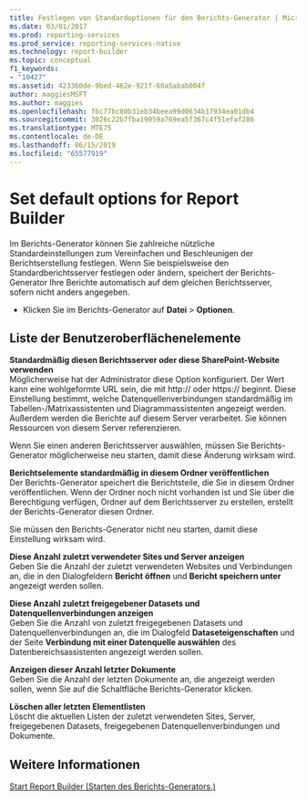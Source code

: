 ```yaml
---
title: Festlegen von Standardoptionen für den Berichts-Generator | Microsoft-Dokumentation
ms.date: 03/01/2017
ms.prod: reporting-services
ms.prod_service: reporting-services-native
ms.technology: report-builder
ms.topic: conceptual
f1_keywords:
- "10427"
ms.assetid: 423360de-9bed-462e-921f-60a5abab004f
author: maggiesMSFT
ms.author: maggies
ms.openlocfilehash: f6c77bc80b31eb34beea99d0634b17934ea01db4
ms.sourcegitcommit: 3026c22b7fba19059a769ea5f367c4f51efaf286
ms.translationtype: MTE75
ms.contentlocale: de-DE
ms.lasthandoff: 06/15/2019
ms.locfileid: "65577919"
---
```

# <a name="set-default-options-for-report-builder"></a>Set default options for Report Builder
  Im Berichts-Generator können Sie zahlreiche nützliche Standardeinstellungen zum Vereinfachen und Beschleunigen der Berichtserstellung festlegen.  Wenn Sie beispielsweise den Standardberichtsserver festlegen oder ändern, speichert der Berichts-Generator Ihre Berichte automatisch auf dem gleichen Berichtsserver, sofern nicht anders angegeben.  
  
-   Klicken Sie im Berichts-Generator auf **Datei** > **Optionen**.  
  
## <a name="uielement-list"></a>Liste der Benutzeroberflächenelemente  
 **Standardmäßig diesen Berichtsserver oder diese SharePoint-Website verwenden**  
 Möglicherweise hat der Administrator diese Option konfiguriert. Der Wert kann eine wohlgeformte URL sein, die mit http:// oder https:// beginnt. Diese Einstellung bestimmt, welche Datenquellenverbindungen standardmäßig im Tabellen-/Matrixassistenten und Diagrammassistenten angezeigt werden. Außerdem werden die Berichte auf diesem Server verarbeitet. Sie können Ressourcen von diesem Server referenzieren.  
  
 Wenn Sie einen anderen Berichtsserver auswählen, müssen Sie Berichts-Generator möglicherweise neu starten, damit diese Änderung wirksam wird.  
  
 **Berichtselemente standardmäßig in diesem Ordner veröffentlichen**  
 Der Berichts-Generator speichert die Berichtsteile, die Sie in diesem Ordner veröffentlichen. Wenn der Ordner noch nicht vorhanden ist und Sie über die Berechtigung verfügen, Ordner auf dem Berichtsserver zu erstellen, erstellt der Berichts-Generator diesen Ordner.  
  
 Sie müssen den Berichts-Generator nicht neu starten, damit diese Einstellung wirksam wird.  
  
 **Diese Anzahl zuletzt verwendeter Sites und Server anzeigen**  
 Geben Sie die Anzahl der zuletzt verwendeten Websites und Verbindungen an, die in den Dialogfeldern **Bericht öffnen** und **Bericht speichern unter** angezeigt werden sollen.  
  
 **Diese Anzahl zuletzt freigegebener Datasets und Datenquellenverbindungen anzeigen**  
 Geben Sie die Anzahl von zuletzt freigegebenen Datasets und Datenquellenverbindungen an, die im Dialogfeld **Dataseteigenschaften** und der Seite **Verbindung mit einer Datenquelle auswählen** des Datenbereichsassistenten angezeigt werden sollen.  
  
 **Anzeigen dieser Anzahl letzter Dokumente**  
 Geben Sie die Anzahl der letzten Dokumente an, die angezeigt werden sollen, wenn Sie auf die Schaltfläche Berichts-Generator klicken.  
  
 **Löschen aller letzten Elementlisten**  
 Löscht die aktuellen Listen der zuletzt verwendeten Sites, Server, freigegebenen Datasets, freigegebenen Datenquellenverbindungen und Dokumente.  
  
## <a name="see-also"></a>Weitere Informationen  
 [Start Report Builder (Starten des Berichts-Generators.)](../../reporting-services/report-builder/start-report-builder.md)  
  
  
